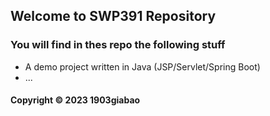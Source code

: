 ## Welcome to SWP391 Repository

### You will find in thes repo the following stuff

* A demo project written in Java (JSP/Servlet/Spring Boot)
* ...

#### Copyright © 2023 1903giabao